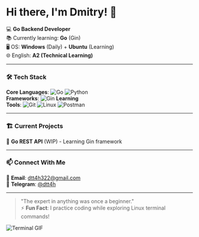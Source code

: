 # Hi there, I'm Dmitry! 👋 

💻 **Go Backend Developer**  
📚 Currently learning: **Go** (Gin)  
🖥️ OS: **Windows** (Daily) + **Ubuntu** (Learning)  
🌐 English: **A2 (Technical Learning)**  

---

### 🛠️ Tech Stack

**Core Languages**: ![Go](https://img.shields.io/badge/Go-00ADD8?style=flat&logo=go&logoColor=white)  ![Python](https://img.shields.io/badge/Python-3776AB?style=flat&logo=python&logoColor=white)    
**Frameworks**: ![Gin](https://img.shields.io/badge/Gin-00ADD8?style=flat&logo=go&logoColor=white) **Learning**  
**Tools**: ![Git](https://img.shields.io/badge/Git-F05032?style=flat&logo=git&logoColor=white) ![Linux](https://img.shields.io/badge/Ubuntu-E95420?style=flat&logo=ubuntu&logoColor=white) ![Postman](https://img.shields.io/badge/Postman-FF6C37?style=flat&logo=postman&logoColor=white)

---

### 🏗️ Current Projects

🔸 **Go REST API** (WIP) - Learning Gin framework

---

### 📫 Connect With Me

📧 **Email**: dtt4h322@gmail.com  
💬 **Telegram**: [@dtt4h](https://t.me/dtt4h)   

---

> "The expert in anything was once a beginner."  
> ⚡ **Fun Fact**: I practice coding while exploring Linux terminal commands!  

![Terminal GIF](https://media.giphy.com/media/3oKIPnAiaMCws8nOsE/giphy.gif)
